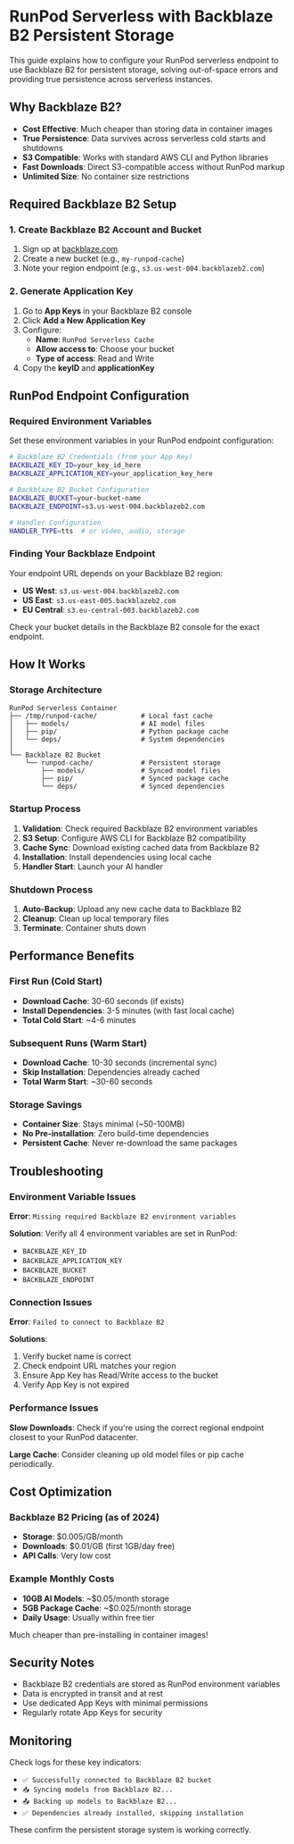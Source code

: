 # RunPod Serverless with Backblaze B2 Persistent Storage

This guide explains how to configure your RunPod serverless endpoint to use Backblaze B2 for persistent storage, solving out-of-space errors and providing true persistence across serverless instances.

## Why Backblaze B2?

- **Cost Effective**: Much cheaper than storing data in container images
- **True Persistence**: Data survives across serverless cold starts and shutdowns  
- **S3 Compatible**: Works with standard AWS CLI and Python libraries
- **Fast Downloads**: Direct S3-compatible access without RunPod markup
- **Unlimited Size**: No container size restrictions

## Required Backblaze B2 Setup

### 1. Create Backblaze B2 Account and Bucket

1. Sign up at [backblaze.com](https://www.backblaze.com/b2/cloud-storage.html)
2. Create a new bucket (e.g., `my-runpod-cache`)
3. Note your region endpoint (e.g., `s3.us-west-004.backblazeb2.com`)

### 2. Generate Application Key

1. Go to **App Keys** in your Backblaze B2 console
2. Click **Add a New Application Key**
3. Configure:
   - **Name**: `RunPod Serverless Cache`
   - **Allow access to**: Choose your bucket
   - **Type of access**: Read and Write
4. Copy the **keyID** and **applicationKey**

## RunPod Endpoint Configuration

### Required Environment Variables

Set these environment variables in your RunPod endpoint configuration:

```bash
# Backblaze B2 Credentials (from your App Key)
BACKBLAZE_KEY_ID=your_key_id_here
BACKBLAZE_APPLICATION_KEY=your_application_key_here

# Backblaze B2 Bucket Configuration  
BACKBLAZE_BUCKET=your-bucket-name
BACKBLAZE_ENDPOINT=s3.us-west-004.backblazeb2.com

# Handler Configuration
HANDLER_TYPE=tts  # or video, audio, storage
```

### Finding Your Backblaze Endpoint

Your endpoint URL depends on your Backblaze B2 region:

- **US West**: `s3.us-west-004.backblazeb2.com`
- **US East**: `s3.us-east-005.backblazeb2.com`  
- **EU Central**: `s3.eu-central-003.backblazeb2.com`

Check your bucket details in the Backblaze B2 console for the exact endpoint.

## How It Works

### Storage Architecture

```
RunPod Serverless Container
├── /tmp/runpod-cache/           # Local fast cache
│   ├── models/                  # AI model files
│   ├── pip/                     # Python package cache
│   └── deps/                    # System dependencies
│
└── Backblaze B2 Bucket
    └── runpod-cache/            # Persistent storage
        ├── models/              # Synced model files
        ├── pip/                 # Synced package cache
        └── deps/                # Synced dependencies
```

### Startup Process

1. **Validation**: Check required Backblaze B2 environment variables
2. **S3 Setup**: Configure AWS CLI for Backblaze B2 compatibility
3. **Cache Sync**: Download existing cached data from Backblaze B2
4. **Installation**: Install dependencies using local cache
5. **Handler Start**: Launch your AI handler

### Shutdown Process

1. **Auto-Backup**: Upload any new cache data to Backblaze B2
2. **Cleanup**: Clean up local temporary files
3. **Terminate**: Container shuts down

## Performance Benefits

### First Run (Cold Start)
- **Download Cache**: 30-60 seconds (if exists)
- **Install Dependencies**: 3-5 minutes (with fast local cache)
- **Total Cold Start**: ~4-6 minutes

### Subsequent Runs (Warm Start)
- **Download Cache**: 10-30 seconds (incremental sync)
- **Skip Installation**: Dependencies already cached
- **Total Warm Start**: ~30-60 seconds

### Storage Savings
- **Container Size**: Stays minimal (~50-100MB)
- **No Pre-installation**: Zero build-time dependencies
- **Persistent Cache**: Never re-download the same packages

## Troubleshooting

### Environment Variable Issues

**Error**: `Missing required Backblaze B2 environment variables`

**Solution**: Verify all 4 environment variables are set in RunPod:
- `BACKBLAZE_KEY_ID`
- `BACKBLAZE_APPLICATION_KEY` 
- `BACKBLAZE_BUCKET`
- `BACKBLAZE_ENDPOINT`

### Connection Issues

**Error**: `Failed to connect to Backblaze B2`

**Solutions**:
1. Verify bucket name is correct
2. Check endpoint URL matches your region
3. Ensure App Key has Read/Write access to the bucket
4. Verify App Key is not expired

### Performance Issues

**Slow Downloads**: Check if you're using the correct regional endpoint closest to your RunPod datacenter.

**Large Cache**: Consider cleaning up old model files or pip cache periodically.

## Cost Optimization

### Backblaze B2 Pricing (as of 2024)
- **Storage**: $0.005/GB/month
- **Downloads**: $0.01/GB (first 1GB/day free)
- **API Calls**: Very low cost

### Example Monthly Costs
- **10GB AI Models**: ~$0.05/month storage
- **5GB Package Cache**: ~$0.025/month storage  
- **Daily Usage**: Usually within free tier

Much cheaper than pre-installing in container images!

## Security Notes

- Backblaze B2 credentials are stored as RunPod environment variables
- Data is encrypted in transit and at rest
- Use dedicated App Keys with minimal permissions
- Regularly rotate App Keys for security

## Monitoring

Check logs for these key indicators:

- `✅ Successfully connected to Backblaze B2 bucket`
- `📥 Syncing models from Backblaze B2...`
- `📤 Backing up models to Backblaze B2...`
- `✅ Dependencies already installed, skipping installation`

These confirm the persistent storage system is working correctly.